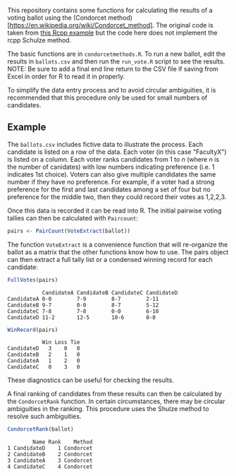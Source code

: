 This repository contains some functions for calculating the results of a voting ballot using the (Condorcet method)[https://en.wikipedia.org/wiki/Condorcet_method]. The original code is taken from [this Rcpp example](http://gallery.rcpp.org/articles/condorcet-voting-with-rcpp/) but the code here does not implement the rcpp Schulze method. 

The basic functions are in `condorcetmethods.R`. To run a new ballot, edit the results in `ballots.csv` and then run the `run_vote.R` script to see the results. NOTE: Be sure to add a final end line return to the CSV file if saving from Excel in order for R to read it in properly.

To simplify the data entry process and to avoid circular ambiguities, it is recommended that this procedure only be used for small numbers of candidates.

## Example

The `ballots.csv` includes fictive data to illustrate the process. Each candidate is listed on a row of the data. Each voter (in this case "FacultyX") is listed on a column. Each voter ranks candidates from 1 to $n$ (where $n$ is the number of canidates) with low numbers indicating preference (i.e. 1 indicates 1st choice). Voters can also give multiple candidates the same number if they have no preference. For example, if a voter had a strong preference for the first and last candidates among a set of four but no preference for the middle two, then they could record their votes as 1,2,2,3. 

Once this data is recorded it can be read into R. The initial pairwise voting tallies can then be calculated with `Paircount`:

```r
pairs <- PairCount(VoteExtract(ballot))
```

The function `VoteExtract` is a convenience function that will re-organize the ballot as a matrix that the other functions know how to use. The pairs object can then extract a full tally list or a condensed winning record for each candidate:

```r
FullVotes(pairs)
```
```
           CandidateA CandidateB CandidateC CandidateD
CandidateA 0-0        7-9        8-7        2-11      
CandidateB 9-7        0-0        8-7        5-12      
CandidateC 7-8        7-8        0-0        6-10      
CandidateD 11-2       12-5       10-6       0-0       
```

```r
WinRecord(pairs)
```
```
           Win Loss Tie
CandidateD   3    0   0
CandidateB   2    1   0
CandidateA   1    2   0
CandidateC   0    3   0
```

These diagnostics can be useful for checking the results. 

A final ranking of candidates from these results can then be calculated by the `CondorcetRank` function. In certain circumstances, there may be circular ambiguities in the ranking. This procedure uses the Shulze method to resolve such ambiguities. 

```r
CondorcetRank(ballot)
```
```
        Name Rank    Method
1 CandidateD    1 Condorcet
2 CandidateB    2 Condorcet
3 CandidateA    3 Condorcet
4 CandidateC    4 Condorcet
```
